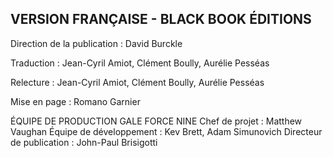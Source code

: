 ## VERSION FRANÇAISE - BLACK BOOK ÉDITIONS


Direction de la publication : David Burckle

Traduction : Jean-Cyril Amiot, Clément Boully,
Aurélie Pesséas

Relecture : Jean-Cyril Amiot, Clément Boully,
Aurélie Pesséas

Mise en page : Romano Garnier

ÉQUIPE DE PRODUCTION GALE FORCE NINE
Chef de projet : Matthew Vaughan
Équipe de développement : Kev Brett,
Adam Simunovich
Directeur de publication : John-Paul Brisigotti
